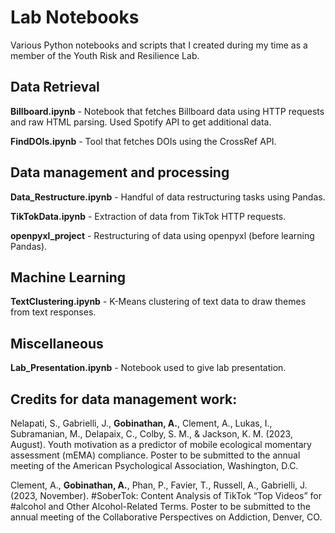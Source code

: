 # Lab Notebooks
Various Python notebooks and scripts that I created during my time as a member of
the Youth Risk and Resilience Lab.

## Data Retrieval
**Billboard.ipynb** - Notebook that fetches Billboard data using HTTP requests and raw HTML parsing.
Used Spotify API to get additional data.

**FindDOIs.ipynb** - Tool that fetches DOIs using the CrossRef API.

## Data management and processing
**Data_Restructure.ipynb** - Handful of data restructuring tasks using Pandas.

**TikTokData.ipynb** - Extraction of data from TikTok HTTP requests.

**openpyxl_project** - Restructuring of data using openpyxl (before learning Pandas).

## Machine Learning
**TextClustering.ipynb** - K-Means clustering of text data to draw themes from text responses.

## Miscellaneous
**Lab_Presentation.ipynb** - Notebook used to give lab presentation.

## Credits for data management work:

Nelapati, S., Gabrielli, J., **Gobinathan, A.**, Clement, A., Lukas, I., Subramanian, M., Delapaix, C., Colby, S.
M., & Jackson, K. M. (2023, August). Youth motivation as a predictor of mobile ecological momentary
assessment (mEMA) compliance. Poster to be submitted to the annual meeting of the American
Psychological Association, Washington, D.C.

Clement, A., **Gobinathan, A.**, Phan, P., Favier, T., Russell, A., Gabrielli, J. (2023, November). 
#SoberTok: Content Analysis of TikTok “Top Videos” for #alcohol and Other Alcohol-Related Terms. 
Poster to be submitted to the annual meeting of the Collaborative Perspectives on Addiction, Denver, CO.
